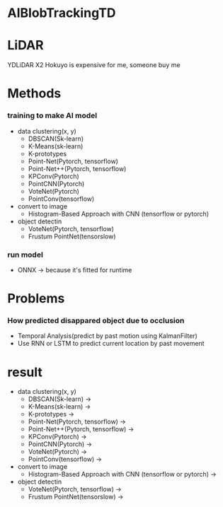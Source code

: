 # AIBlobTrackingTD

# LiDAR
YDLiDAR X2
Hokuyo is expensive for me, someone buy me 

# Methods
### training to make AI model
- data clustering(x, y)
  - DBSCAN(Sk-learn)
  - K-Means(sk-learn)
  - K-prototypes
  - Point-Net(Pytorch, tensorflow)
  - Point-Net++(Pytorch, tensorflow)
  - KPConv(Pytorch)
  - PointCNN(Pytorch)
  - VoteNet(Pytorch)
  - PointConv(tensorflow)
- convert to image
  - Histogram-Based Approach with CNN (tensorflow or pytorch)
- object detectin
  - VoteNet(Pytorch, tensorflow)
  - Frustum PointNet(tensorslow)
### run model
- ONNX -> because it's fitted for runtime


# Problems
### How predicted disappared object due to occlusion
- Temporal Analysis(predict by past motion using KalmanFilter)
- Use RNN or LSTM to predict current location by past movement

# result
- data clustering(x, y)
  - DBSCAN(Sk-learn) ->
  - K-Means(sk-learn) ->
  - K-prototypes ->
  - Point-Net(Pytorch, tensorflow) ->
  - Point-Net++(Pytorch, tensorflow) ->
  - KPConv(Pytorch) ->
  - PointCNN(Pytorch) ->
  - VoteNet(Pytorch) ->
  - PointConv(tensorflow) ->
- convert to image
  - Histogram-Based Approach with CNN (tensorflow or pytorch) ->
- object detectin
  - VoteNet(Pytorch, tensorflow) ->
  - Frustum PointNet(tensorslow) ->
